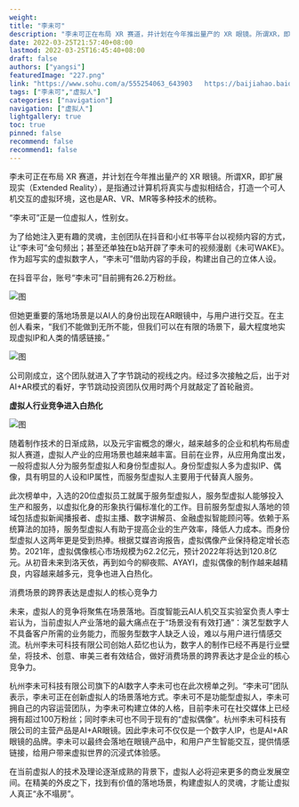 ```yaml
---
weight: 
title: "李未可"
description: "李未可正在布局 XR 赛道，并计划在今年推出量产的 XR 眼镜。所谓XR，即扩展现实（Extended Reality），是指通过计算机将真实与虚拟相结合，打造一个可人机交互的虚拟环境，这也是AR、VR、MR等多种技术的统称。  "
date: 2022-03-25T21:57:40+08:00
lastmod: 2022-03-25T16:45:40+08:00
draft: false
authors: ["yangsi"]
featuredImage: "227.png"
link: "https://www.sohu.com/a/555254063_643903   https://baijiahao.baidu.com/s?id=1735503622899026790&wfr=spider&for=pc "
tags: ["李未可","虚拟人"]
categories: ["navigation"]
navigation: ["虚拟人"]
lightgallery: true
toc: true
pinned: false
recommend: false
recommend1: false
---
```


李未可正在布局 XR 赛道，并计划在今年推出量产的 XR 眼镜。所谓XR，即扩展现实（Extended Reality），是指通过计算机将真实与虚拟相结合，打造一个可人机交互的虚拟环境，这也是AR、VR、MR等多种技术的统称。  

“李未可”正是一位虚拟人，性别女。

为了给她注入更有趣的灵魂，主创团队在抖音和小红书等平台以视频内容的方式，让“李未可”金句频出；甚至还单独在b站开辟了李未可的视频漫剧《未可WAKE》。作为超写实的虚拟数字人，“李未可”借助内容的手段，构建出自己的立体人设。

在抖音平台，账号“李未可”目前拥有26.2万粉丝。

![图](https://p0.itc.cn/images01/20220608/03253ee7a97c46a8869304ec94940179.jpeg)

但她更重要的落地场景是以AI人的身份出现在AR眼镜中，与用户进行交互。在主创人看来，“我们不能做到无所不能，但我们可以在有限的场景下，最大程度地实现虚拟IP和人类的情感链接。”

![图](https://p4.itc.cn/images01/20220608/407cad8b66324e4aa9338a050efca6f2.jpeg)

公司刚成立，这个团队就进入了字节跳动的视线之内。经过多次接触之后，出于对AI+AR模式的看好，字节跳动投资团队仅用时两个月就敲定了首轮融资。

**虚拟人行业竞争进入白热化**

![图](https://pics7.baidu.com/feed/9f510fb30f2442a7299e248040a6d641d0130277.jpeg?token=abe1faec693ae86bbc3d19abeb7e5e75)

随着制作技术的日渐成熟，以及元宇宙概念的爆火，越来越多的企业和机构布局虚拟人赛道，虚拟人产业的应用场景也越来越丰富。目前在业界，从应用角度出发，一般将虚拟人分为服务型虚拟人和身份型虚拟人。身份型虚拟人多为虚拟IP、偶像，具有明显的人设和IP属性，而服务型虚拟人主要用于代替真人服务。

此次榜单中，入选的20位虚拟员工就属于服务型虚拟人，服务型虚拟人能够投入生产和服务，以虚拟化身的形象执行偏标准化的工作。目前服务型虚拟人落地的领域包括虚拟新闻播报者、虚拟主播、数字讲解员、金融虚拟智能顾问等。依赖于系统算法的加持，服务型虚拟人有助于提高企业的生产效率，降低人力成本。而身份型虚拟人这两年更是受到热捧。根据艾媒咨询报告，虚拟偶像产业保持稳定增长态势。2021年，虚拟偶像核心市场规模为62.2亿元，预计2022年将达到120.8亿元。从初音未来到洛天依，再到如今的柳夜熙、AYAYI，虚拟偶像的制作越来越精良，内容越来越多元，竞争也进入白热化。

消费场景的跨界表达是虚拟人的核心竞争力

未来，虚拟人的竞争将聚焦在场景落地。百度智能云AI人机交互实验室负责人李士岩认为，当前虚拟人产业落地的最大痛点在于“场景没有有效打通”：演艺型数字人不具备客户所需的业务能力，而服务型数字人缺乏人设，难以与用户进行情感交流。杭州李未可科技有限公司创始人茹忆也认为，数字人的制作已经不再是行业壁垒，将技术、创意、审美三者有效结合，做好消费场景的跨界表达才是企业的核心竞争力。

杭州李未可科技有限公司旗下的AI数字人李未可也在此次榜单之列。“李未可”团队表示，李未可正在创新虚拟人的场景落地方式。李未可不是功能型虚拟人，李未可拥自己的内容运营团队，为李未可构建立体的人格，目前李未可在社交媒体上已经拥有超过100万粉丝；同时李未可也不同于现有的“虚拟偶像”。杭州李未可科技有限公司的主营产品是AI+AR眼镜。因此李未可不仅仅是一个数字人IP，也是AI+AR眼镜的品牌。李未可以最终会落地在眼镜产品中，和用户产生智能交互，提供情感链接，给用户带来虚拟世界的沉浸式体验感。

在当前虚拟人的技术及理论逐渐成熟的背景下，虚拟人必将迎来更多的商业发展空间。在精美的外皮之下，找到有价值的落地场景，构建虚拟人的灵魂，才能让虚拟人真正“永不塌房”。